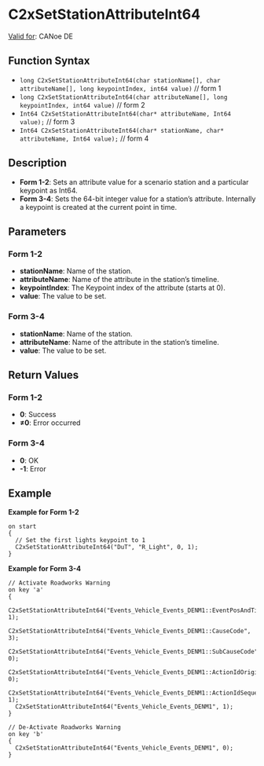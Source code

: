 # C2xSetStationAttributeInt64

[Valid for](../../../Shared/FeatureAvailability.md): CANoe DE

## Function Syntax

- `long C2xSetStationAttributeInt64(char stationName[], char attributeName[], long keypointIndex, int64 value)` // form 1
- `long C2xSetStationAttributeInt64(char attributeName[], long keypointIndex, int64 value)` // form 2
- `Int64 C2xSetStationAttributeInt64(char* attributeName, Int64 value);` // form 3
- `Int64 C2xSetStationAttributeInt64(char* stationName, char* attributeName, Int64 value);` // form 4

## Description

- **Form 1-2**: Sets an attribute value for a scenario station and a particular keypoint as Int64.
- **Form 3-4**: Sets the 64-bit integer value for a station’s attribute. Internally a keypoint is created at the current point in time.

## Parameters

### Form 1-2

- **stationName**: Name of the station.
- **attributeName**: Name of the attribute in the station’s timeline.
- **keypointIndex**: The Keypoint index of the attribute (starts at 0).
- **value**: The value to be set.

### Form 3-4

- **stationName**: Name of the station.
- **attributeName**: Name of the attribute in the station’s timeline.
- **value**: The value to be set.

## Return Values

### Form 1-2

- **0**: Success
- **≠0**: Error occurred

### Form 3-4

- **0**: OK
- **-1**: Error

## Example

**Example for Form 1-2**

```plaintext
on start
{
  // Set the first lights keypoint to 1
  C2xSetStationAttributeInt64("DuT", "R_Light", 0, 1);
}
```

**Example for Form 3-4**

```plaintext
// Activate Roadworks Warning
on key 'a'
{
  C2xSetStationAttributeInt64("Events_Vehicle_Events_DENM1::EventPosAndTime", 1);
  C2xSetStationAttributeInt64("Events_Vehicle_Events_DENM1::CauseCode", 3);
  C2xSetStationAttributeInt64("Events_Vehicle_Events_DENM1::SubCauseCode", 0);
  C2xSetStationAttributeInt64("Events_Vehicle_Events_DENM1::ActionIdOriginatingStationId", 0);
  C2xSetStationAttributeInt64("Events_Vehicle_Events_DENM1::ActionIdSequenceNumber", 1);
  C2xSetStationAttributeInt64("Events_Vehicle_Events_DENM1", 1);
}

// De-Activate Roadworks Warning
on key 'b'
{
  C2xSetStationAttributeInt64("Events_Vehicle_Events_DENM1", 0);
}
```
